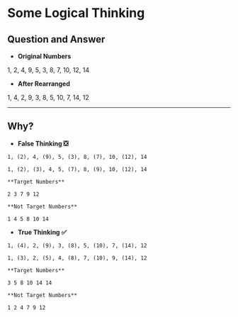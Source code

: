 [//]: # (Notes)

# Some Logical Thinking

## Question and Answer

- **Original Numbers**

1, 2, 4, 9, 5, 3, 8, 7, 10, 12, 14

- **After Rearranged**

1, 4, 2, 9, 3, 8, 5, 10, 7, 14, 12

---

## **Why?**

- **False Thinking ❎**

```text
1, (2), 4, (9), 5, (3), 8, (7), 10, (12), 14

1, (2), (3), 4, 5, (7), 8, (9), 10, (12), 14

**Target Numbers**

2 3 7 9 12

**Not Target Numbers**

1 4 5 8 10 14
```

- **True Thinking ✅**

```text
1, (4), 2, (9), 3, (8), 5, (10), 7, (14), 12

1, (3), 2, (5), 4, (8), 7, (10), 9, (14), 12

**Target Numbers**

3 5 8 10 14 14

**Not Target Numbers**

1 2 4 7 9 12
```